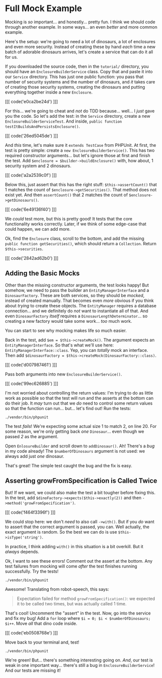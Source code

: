 # Full Mock Example

Mocking is *so* important... and honestly... pretty fun. I think we should code through
another example. In some ways... an even *better* and more common example.

Here's the setup: we're going to need a lot of dinosaurs, a lot of enclosures and
even more security. Instead of creating these by hand *each* time a new batch of
adorable dinosaurs arrives, let's create a service that can do it all for us.

If you downloaded the source code, then in the `tutorial/` directory, you should
have an `EnclosureBuilderService` class. Copy that and paste it into our `Service`
directory. This has just one public function: you pass that number of security systems
and the number of dinosaurs, and *it* takes care of creating those security systems,
creating the dinosaurs and putting everything together inside a new `Enclosure`.

[[[ code('e0ca2be24d') ]]]

For this... we're going to cheat and *not* do TDD because... well... I *just* gave
you the code. So let's add the test: in the `Service` directory, create a new
`EnclosureBuilderServiceTest`. And inside, `public function testItBuildsAndPersistsEnclosure()`.

[[[ code('26ed5045de') ]]]

And *this* time, let's make sure it `extends TestCase` from PHPUnit. At first,
the test is pretty simple: create a `new EnclosureBuilderService()`. This has two
required constructor arguments... but let's ignore those at first and finish the
test. Add `$enclosure = $builder->buildEnclosure()` with, how about, 1 security system
and 2 dinosaurs. 

[[[ code('a2a2539c0f') ]]]

Below this, just assert that this has the right stuff: `$this->assertCount()` that
1 matches the count of `$enclosure->getSecurities()`. That method does not exist
yet. And then `assertCount()` that 2 matches the count of `$enclosure->getDinosaurs()`.

[[[ code('6e49136f40') ]]]

We *could* test more, but this is pretty good! It tests that the core functionality
works correctly. Later, if we think of some edge-case that could happen, we can
add more.

Ok, find the `Enclosure` class, scroll to the bottom, and add the missing
`public function getSecurities()`, which should return a `Collection`. Return
`$this->securities`.

[[[ code('2842ad62b0') ]]]

## Adding the Basic Mocks

Other than the missing constructor arguments, the test looks happy! But somehow,
we need to pass the builder an `EntityManagerInterface` and a `DinosaurFactory`.
These are both services, so they should be *mocked*, instead of created manually.
That becomes even *more* obvious if you think about *trying* to create these objects.
The `EntityManager` requires a database connection... and we definitely do *not*
want to instantiate all of that. And even `DinosaurFactory` *itself* requires a
`DinosaurLengthDeterminator`... so creating a new factory would take some work...
*too* much work.

You can start to see why mocking makes life so much easier.

Back in the test, add `$em = $this->createMock()`. The argument expects an `EntityManagerInterface`.
So that's what we'll use here: `EntityManagerInterface::class`. Yep, you can *totally*
mock an interface. Then add `$dinosaurFactory = $this->createMock(DinosaurFactory::class)`.

[[[ code('d007987461') ]]]

Pass both arguments into new `EnclosureBuilderService()`.

[[[ code('99ec626885') ]]]

I'm not worried about controlling the return values: I'm trying to do as little
work as possible so that the test will run and the asserts at the bottom can do
their job. It *may* turn out that we *do* need to control some return values so
that the function can run... but... let's find out! Run the tests:

```terminal-silent
./vendor/bin/phpunit
```

The test *fails*! We're expecting some actual size 1 to match 2, on line 20. For
some reason, we're only getting back *one* `Dinosaur`... even though we passed *2*
as the argument.

Open `EnlosureBuilder` and scroll down to `addDinosaur()`. Ah! There's a *bug* in
my code already! The `$numberOfDinosaurs` argument is not used: we always add just
*one* dinosaur.

That's great! The simple test caught the bug and the fix is easy.

## Asserting growFromSpecification is Called Twice

But! If we want, we could also make the test a bit tougher before fixing this. In
the test, add `$dinoFactory->expects($this->exactly(2))` and then
`->method('growFromSpecification')`.

[[[ code('f464f3396f') ]]]

We could stop here: we don't *need* to also call `->with()`. But if you *do* want
to assert that the correct argument is passed, you can. Well actually, the exact
argument is random. So the best we can do is use `$this->isType('string')`.

In practice, I think adding `with()` in this situation is a bit overkill. But it
*always* depends.

Ok, I want to see these errors! Comment out the assert at the bottom. Any test failures
from mocking will come *after* the test finishes running successfully. Try the tests!

```terminal-silent
./vendor/bin/phpunit
```

Awesome! Translating from robot-speech, this says:

> Expectation failed for method `growFromSpecification()`: we expected it to be
> called two times, but was actually called 1 time.

That's cool! Uncomment the "assert" in the test. Now, go into the service and fix
my bug! Add a `for` loop where `$i = 0; $i < $numberOfDinosaurs; $i++`. Move *all*
that dino code inside.

[[[ code('eb0508768e') ]]]

Move back to your terminal and, test!

```terminal-silent
./vendor/bin/phpunit
```

We're green! But... there's something interesting going on. *And*, our test is weak
in one important way... there's still a bug in `EnclosureBuilderService`! And our
tests are missing it!

